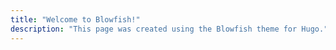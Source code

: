 ```yaml
---
title: "Welcome to Blowfish!"
description: "This page was created using the Blowfish theme for Hugo."
---
```



